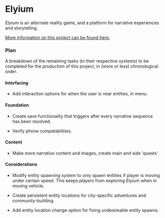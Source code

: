 # Elyium

_Elyium_ is an alternate reality game, and a platform for narrative experiences and storytelling.

[More information on this project can be found here.](http://v-os.ca/elyium)

### Plan

A breakdown of the remaining tasks (in their respective systems) to be completed for the production of this project, in (more or less) chronological order.

#### Interfacing

- Add interaction options for when the user is near entities, in menu.

#### Foundation

- Create save functionality that triggers after every narrative sequence has been resolved.

- Verify phone compatabilities.

#### Content

- Make more narrative content and images, create main and side 'quests'.

#### Considerations

- Modify entity spawning system to only spawn entities if player is moving under certain speed. This keeps players from exploring Elyium when in moving vehicle.

- Create persistent entity locations for city-specific adventures and community-building.

- Add entity location change option for fixing undesireable entity spawns.